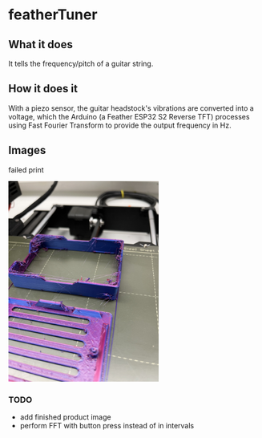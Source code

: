 # featherTuner

## What it does

It tells the frequency/pitch of a guitar string.

## How it does it

With a piezo sensor, the guitar headstock's vibrations are converted into a voltage, which the Arduino (a Feather ESP32 S2 Reverse TFT) processes using Fast Fourier Transform to provide the output frequency in Hz.

## Images
failed print

<img src="failedPrint.jpg" width="300">

### TODO
 - add finished product image
 - perform FFT with button press instead of in intervals


